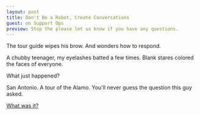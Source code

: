 ```yaml
---
layout: post
title: Don't Be a Robot, Create Conversations
guest: on Support Ops
preview: Stop the please let us know if you have any questions.
---
```

The tour guide wipes his brow. And wonders how to respond. 

A chubby teenager, my eyelashes batted a few times.  Blank stares colored the faces of everyone. 

What just happened? 

San Antonio. A tour of the Alamo. You'll never guess the question this guy asked. 

[What was it?](http://supportops.co/dont-be-a-robot-create-conversations/)

